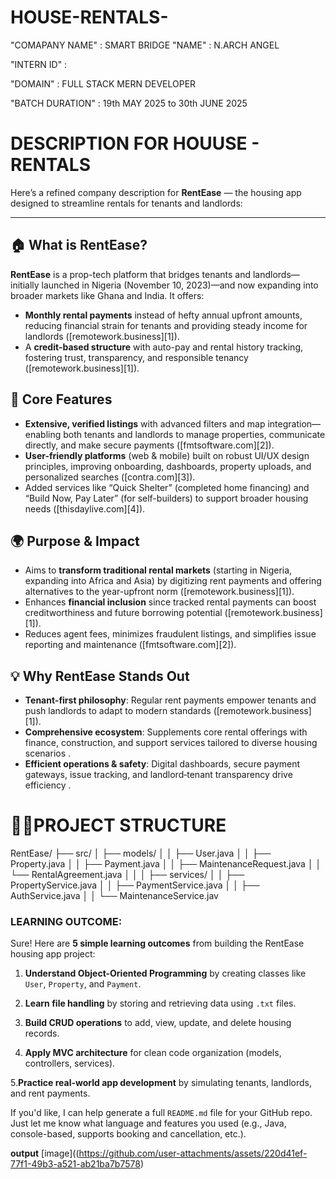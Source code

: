 # HOUSE-RENTALS-
"COMAPANY NAME" : SMART BRIDGE
"NAME" : N.ARCH ANGEL

"INTERN ID" :

"DOMAIN" : FULL STACK MERN DEVELOPER

"BATCH DURATION" : 19th MAY 2025 to 30th JUNE 2025

# DESCRIPTION FOR HOUUSE - RENTALS 
Here’s a refined company description for **RentEase** — the housing app designed to streamline rentals for tenants and landlords:

---

## 🏠 What is RentEase?

**RentEase** is a prop-tech platform that bridges tenants and landlords—initially launched in Nigeria (November 10, 2023)—and now expanding into broader markets like Ghana and India. It offers:

* **Monthly rental payments** instead of hefty annual upfront amounts, reducing financial strain for tenants and providing steady income for landlords ([remotework.business][1]).
* A **credit‑based structure** with auto-pay and rental history tracking, fostering trust, transparency, and responsible tenancy ([remotework.business][1]).

## 🎯 Core Features

* **Extensive, verified listings** with advanced filters and map integration—enabling both tenants and landlords to manage properties, communicate directly, and make secure payments ([fmtsoftware.com][2]).
* **User-friendly platforms** (web & mobile) built on robust UI/UX design principles, improving onboarding, dashboards, property uploads, and personalized searches ([contra.com][3]).
* Added services like “Quick Shelter” (completed home financing) and “Build Now, Pay Later” (for self-builders) to support broader housing needs ([thisdaylive.com][4]).

## 🌍 Purpose & Impact

* Aims to **transform traditional rental markets** (starting in Nigeria, expanding into Africa and Asia) by digitizing rent payments and offering alternatives to the year-upfront norm ([remotework.business][1]).
* Enhances **financial inclusion** since tracked rental payments can boost creditworthiness and future borrowing potential ([remotework.business][1]).
* Reduces agent fees, minimizes fraudulent listings, and simplifies issue reporting and maintenance ([fmtsoftware.com][2]).

## 💡 Why RentEase Stands Out

* **Tenant-first philosophy**: Regular rent payments empower tenants and push landlords to adapt to modern standards ([remotework.business][1]).
* **Comprehensive ecosystem**: Supplements core rental offerings with finance, construction, and support services tailored to diverse housing scenarios .
* **Efficient operations & safety**: Digital dashboards, secure payment gateways, issue tracking, and landlord‑tenant transparency drive efficiency .
  

# 📂📂PROJECT STRUCTURE 
RentEase/
├── src/
│   ├── models/
│   │   ├── User.java
│   │   ├── Property.java
│   │   ├── Payment.java
│   │   ├── MaintenanceRequest.java
│   │   └── RentalAgreement.java
│   │
│   ├── services/
│   │   ├── PropertyService.java
│   │   ├── PaymentService.java
│   │   ├── AuthService.java
│   │   └── MaintenanceService.jav

### LEARNING OUTCOME:
Sure! Here are **5 simple learning outcomes** from building the RentEase housing app project:

1.  **Understand Object-Oriented Programming** by creating classes like `User`, `Property`, and `Payment`.

2.  **Learn file handling** by storing and retrieving data using `.txt` files.

3. **Build CRUD operations** to add, view, update, and delete housing records.

4.  **Apply MVC architecture** for clean code organization (models, controllers, services).

5.**Practice real-world app development** by simulating tenants, landlords, and rent payments.

If you'd like, I can help generate a full `README.md` file for your GitHub repo. Just let me know what language and features you used (e.g., Java, console-based, supports booking and cancellation, etc.).

**output**
[image]((https://github.com/user-attachments/assets/220d41ef-77f1-49b3-a521-ab21ba7b7578)








